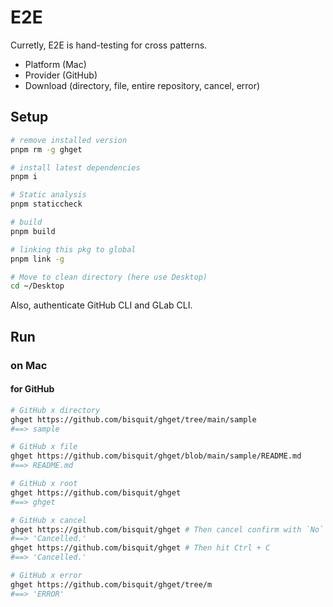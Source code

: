 # E2E

Curretly, E2E is hand-testing for cross patterns.

- Platform (Mac)
- Provider (GitHub)
- Download (directory, file, entire repository, cancel, error)

## Setup

```sh
# remove installed version
pnpm rm -g ghget

# install latest dependencies
pnpm i

# Static analysis
pnpm staticcheck

# build
pnpm build

# linking this pkg to global
pnpm link -g

# Move to clean directory (here use Desktop)
cd ~/Desktop
```

Also, authenticate GitHub CLI and GLab CLI.

## Run

### on Mac

#### for GitHub

```sh
# GitHub x directory
ghget https://github.com/bisquit/ghget/tree/main/sample
#==> sample

# GitHub x file
ghget https://github.com/bisquit/ghget/blob/main/sample/README.md
#==> README.md

# GitHub x root
ghget https://github.com/bisquit/ghget
#==> ghget

# GitHub x cancel
ghget https://github.com/bisquit/ghget # Then cancel confirm with `No`
#==> 'Cancelled.'
ghget https://github.com/bisquit/ghget # Then hit Ctrl + C
#==> 'Cancelled.'

# GitHub x error
ghget https://github.com/bisquit/ghget/tree/m
#==> 'ERROR'
```
